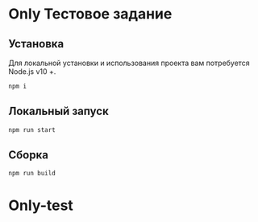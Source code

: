 # Only Тестовое задание

## Установка

Для локальной установки и использования проекта вам потребуется Node.js v10 +.

```sh
npm i
```

## Локальный запуск

```sh
npm run start
```

## Cборка

```sh
npm run build
```
# Only-test
